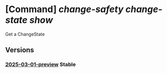 # [Command] _change-safety change-state show_

Get a ChangeState

## Versions

### [2025-03-01-preview](/Resources/mgmt-plane/L3N1YnNjcmlwdGlvbnMve30vcmVzb3VyY2Vncm91cHMve30vcHJvdmlkZXJzL21pY3Jvc29mdC5jaGFuZ2VzYWZldHkvY2hhbmdlc3RhdGVzL3t9/2025-03-01-preview.xml) **Stable**

<!-- mgmt-plane /subscriptions/{}/resourcegroups/{}/providers/microsoft.changesafety/changestates/{} 2025-03-01-preview -->
